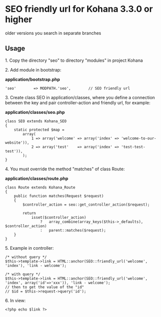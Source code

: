 # SEO friendly url for Kohana 3.3.0 or higher

older versions you search in separate branches

## Usage

1\. Copy the directory "seo" to directory "modules" in project Kohana

2\. Add module in bootstrap:

**application/bootstrap.php**

	'seo'        => MODPATH.'seo',        // SEO friendly url

3\. Create class SEO in application/classes, where you define a connection between the key and pair controller-action and friendly url, for example:

**application/classes/seo.php**

	class SEO extends Kohana_SEO
	{
		static protected $map =
			array(
				1 => array('welcome' => array('index' => 'welcome-to-our-website')),
				2 => array('test'    => array('index' => 'test-test-test')),
			);
	}

4\. You must override the method "matches" of class Route:

**application/classes/route.php**

	class Route extends Kohana_Route
	{
		public function matches(Request $request)
		{
			$controller_action = seo::get_controller_action($request);
			
			return
				isset($controller_action)
					?   array_combine(array_keys($this->_defaults), $controller_action)
					:   parent::matches($request);
		}
	}

5\. Example in controller:

	/* without query */
	$this->template->link = HTML::anchor(SEO::friendly_url('welcome', 'index'), 'link - welcome');
	
	/* with query */
	$this->template->link = HTML::anchor(SEO::friendly_url('welcome', 'index', array('id'=>'xxx')), 'link - welcome');
	// then to get the value of the "id"
	// $id = $this->request->query('id');

6\. In view:

	<?php echo $link ?>
